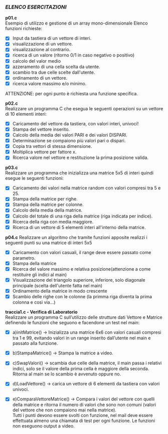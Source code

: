 ### *ELENCO ESERCITAZIONI*

**p01.c**  
Esempio di utilizzo e gestione di un array mono-dimensionale
   Elenco funzioni richieste:
   - [x] Input da tastiera di un vettore di interi.
   - [x] visualizzazione di un vettore.
   - [x] visualizzazione al contrario.
   - [x] ricerca di un valore (ritorno 0/1 in caso negativo o positivo)
   - [x] calcolo del valor medio
   - [x] azzeramento di una cella scelta da utente.
   - [x] scambio tra due celle scelte dall'utente.
   - [x] ordinamento di un vettore.
   - [x] ricerca valore massimo e/o minimo.
   
   ATTENZIONE:
   per ogni punto è richiesta una funzione specifica.

**p02.c**   
Realizzare un programma C che esegua le seguenti operazioni su un vettore
di 10 elementi interi:
   - [x] Caricamento del vettore da tastiera, con valori interi, univoci!
   - [x] Stampa del vettore inserito.
   - [x] Calcolo della media dei valori PARI e dei valori DISPARI.
   - [x] Determinazione se compaiono più valori pari o dispari.
   - [x] Copia tra vettori di stessa dimensione.
   - [x] Moltiplica vettore per fattore x.
   - [x] Ricerca valore nel vettore e restituzione la prima posizione valida.

**p03.c**   
Realizzare un programma che inizializza una matrice 5x5 di interi quindi esegue le seguenti funzioni:
   - [x] Caricamento dei valori nella matrice random con valori compresi tra 5 e 25.
   - [x] Stampa della matrice per righe.
   - [x] Stampa della matrice per colonne.
   - [x] Calcolo della media della matrice.
   - [x] Calcolo del totale di una riga della matrice (riga indicata per indice).
   - [x] Ricerca della riga con media maggiore.
   - [x] Ricerca di un vettore di 5 elementi interi all'interno della matrice.

**p04.c**
Realizzare un algoritmo che tramite funzioni apposite realizzi i seguenti punti su una matrice di interi 5x5
   - [x] Caricamento con valori casuali, il range deve essere passato come parametro.
   - [x] Stampa della matrice
   - [x] Ricerca del valore massimo e relativa posizione(attenzione a come restituire gli indici al main)
   - [x] Visualizzazione del triangolo superiore, inferiore, solo diagonale principale (scelta dell'utente fatta nel main)
   - [x] Ordinamento della matrice in modo crescente
   - [x] Scambio delle righe con le colonne (la primma riga diventa la prima colonna e così via...)  

**traccia1.c - Verifica di Laboratorio**  
Realizzare un programma C sull’utilizzo delle strutture dati Vettore e Matrice definendo le funzioni che seguono e facendone un test nel main:  
   - [x] a)initMatrice() → Inizializza una matrice 6x6 con valori casuali compresi tra 1 e 99, evitando valori in un range inserito dall’utente nel main e passato alla funzione.  
   - [x] b)StampaMatrice() → Stampa la matrice a video.  
   - [x] c)SwapValori() → scambia due celle della matrice, il main passa i relativi indici, solo se il valore della prima cella è maggiore della seconda. Ritorna al main se lo scambio è avvenuto oppure no.  
   - [x] d)LoadVettore() → carica un vettore di 6 elementi da tastiera con valori univoci.  
   - [x] e)ComparaVettoreMatrice() → Compara i valori del vettore con quelli della matrice e ritorna il numero di valori che sono non comuni (valori del vettore che non compaiono mai nella matrice).  
Tutti i punti devono essere svolti con funzione, nel mail deve essere effettuata almeno una chiamata di test per ogni funzione. Le funzioni non eseguono output a video.

